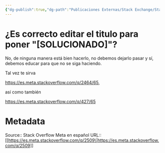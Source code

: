 ```yaml
---
{"dg-publish":true,"dg-path":"Publicaciones Externas/Stack Exchange/Stack Overflow en español/Stack Overflow en español Meta/es.meta.stackoverflow.com-2509.md","permalink":"/publicaciones-externas/stack-exchange/stack-overflow-en-espanol/stack-overflow-en-espanol-meta/es-meta-stackoverflow-com-2509/","title":"¿Es correcto editar el titulo para poner \"[SOLUCIONADO]\"?","hide":true,"noteIcon":"\"0\"","created":"2024-04-03T12:49:10.420-06:00","updated":"2024-04-05T16:44:01.883-06:00"}
---
```


# ¿Es correcto editar el titulo para poner "[SOLUCIONADO]"?

No, de ninguna manera está bien hacerlo, no debemos dejarlo pasar y sí, debemos educar para que no se siga haciendo.

Tal vez te sirva 

https://es.meta.stackoverflow.com/q/2464/65,

así como también 

https://es.meta.stackoverflow.com/q/427/65

# Metadata
Source:: Stack Overflow Meta en español
URL:: [[https://es.meta.stackoverflow.com/q/2509\|https://es.meta.stackoverflow.com/q/2509]]

